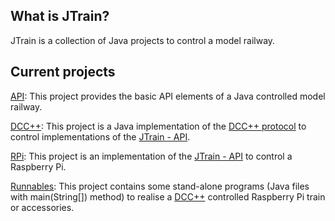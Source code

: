 What is JTrain?
-

JTrain is a collection of Java projects to control a model railway.

Current projects
-

[API](https://github.com/tenje/JTrain/tree/master/JTrain%20-%20API): This project provides the basic API elements of a Java controlled model railway.

[DCC++](https://github.com/tenje/JTrain/tree/master/JTrain%20-%20DCC++): This project is a Java implementation of the [DCC++ protocol](https://github.com/DccPlusPlus) to control implementations of the [JTrain - API](https://github.com/tenje/JTrain/tree/master/JTrain%20-%20API).

[RPi](https://github.com/tenje/JTrain/edit/master/JTrain%20-%20RPi/): This project is an implementation of the [JTrain - API](https://github.com/tenje/JTrain/tree/master/JTrain%20-%20API) to control a Raspberry Pi.

[Runnables](https://github.com/tenje/JTrain/tree/master/JTrain%20-%20Runnables): This project contains some stand-alone programs (Java files with main(String[]) method) to realise a [DCC++](https://github.com/DccPlusPlus) controlled Raspberry Pi train or accessories.


